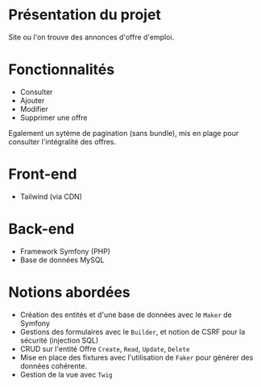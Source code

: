 # Présentation du projet
Site ou l'on trouve des annonces d'offre d'emploi.

# Fonctionnalités 

- Consulter
- Ajouter
- Modifier 
- Supprimer une offre

Egalement un sytème de pagination (sans bundle), mis en plage pour consulter l'intégralité des offres.

# Front-end

- Tailwind (via CDN)

# Back-end

- Framework Symfony (PHP)
- Base de données MySQL

# Notions abordées

- Création des entités et d'une base de données avec le `Maker` de Symfony
- Gestions des formulaires avec le `Builder`, et notion de CSRF pour la sécurité (injection SQL)
-  CRUD sur l'entité Offre `Create`, `Read`, `Update`, `Delete`
- Mise en place des fixtures avec l'utilisation de `Faker` pour générer des données cohérente.
- Gestion de la vue avec `Twig`